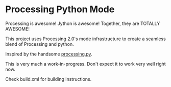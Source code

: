 Processing Python Mode
======================

Processing is awesome! Jython is awesome! Together, they are TOTALLY AWESOME!

This project uses Processing 2.0's mode infrastructure to create a seamless blend of Processing and python.

Inspired by the handsome [processing.py](https://github.com/jdf/processing.py).

This is very much a work-in-progress. Don't expect it to work very well right now.

Check build.xml for building instructions.